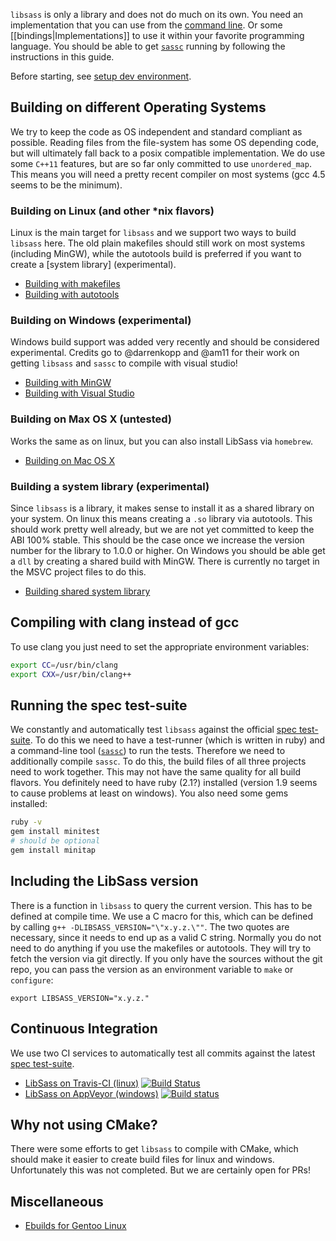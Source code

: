 `libsass` is only a library and does not do much on its own. You need an implementation that you can use from the [command line][6]. Or some [[bindings|Implementations]] to use it within your favorite programming language. You should be able to get [`sassc`][6] running by following the instructions in this guide.

Before starting, see [setup dev environment](setup-environment.md).

Building on different Operating Systems
--

We try to keep the code as OS independent and standard compliant as possible. Reading files from the file-system has some OS depending code, but will ultimately fall back to a posix compatible implementation. We do use some `C++11` features, but are so far only committed to use `unordered_map`. This means you will need a pretty recent compiler on most systems (gcc 4.5 seems to be the minimum).

### Building on Linux (and other *nix flavors)

Linux is the main target for `libsass` and we support two ways to build `libsass` here. The old plain makefiles should still work on most systems (including MinGW), while the autotools build is preferred if you want to create a [system library] (experimental).

- [Building with makefiles][1]
- [Building with autotools][2]

### Building on Windows (experimental)

Windows build support was added very recently and should be considered experimental. Credits go to @darrenkopp and @am11 for their work on getting `libsass` and `sassc` to compile with visual studio!

- [Building with MinGW][3]
- [Building with Visual Studio][11]

### Building on Max OS X (untested)

Works the same as on linux, but you can also install LibSass via `homebrew`.

- [Building on Mac OS X][10]

### Building a system library (experimental)

Since `libsass` is a library, it makes sense to install it as a shared library on your system. On linux this means creating a `.so` library via autotools. This should work pretty well already, but we are not yet committed to keep the ABI 100% stable. This should be the case once we increase the version number for the library to 1.0.0 or higher. On Windows you should be able get a `dll` by creating a shared build with MinGW. There is currently no target in the MSVC project files to do this.

- [Building shared system library][4]

Compiling with clang instead of gcc
--

To use clang you just need to set the appropriate environment variables:

```bash
export CC=/usr/bin/clang
export CXX=/usr/bin/clang++
```

Running the spec test-suite
--

We constantly and automatically test `libsass` against the official [spec test-suite][5]. To do this we need to have a test-runner (which is written in ruby) and a command-line tool ([`sassc`][6]) to run the tests. Therefore we need to additionally compile `sassc`. To do this, the build files of all three projects need to work together. This may not have the same quality for all build flavors. You definitely need to have ruby (2.1?) installed (version 1.9 seems to cause problems at least on windows). You also need some gems installed:

```bash
ruby -v
gem install minitest
# should be optional
gem install minitap
```

Including the LibSass version
--

There is a function in `libsass` to query the current version. This has to be defined at compile time. We use a C macro for this, which can be defined by calling `g++ -DLIBSASS_VERSION="\"x.y.z.\""`. The two quotes are necessary, since it needs to end up as a valid C string. Normally you do not need to do anything if you use the makefiles or autotools. They will try to fetch the version via git directly. If you only have the sources without the git repo, you can pass the version as an environment variable to `make` or `configure`:

```
export LIBSASS_VERSION="x.y.z."
```

Continuous Integration
--

We use two CI services to automatically test all commits against the latest [spec test-suite][5].

- [LibSass on Travis-CI (linux)][7]
[![Build Status](https://travis-ci.org/sass/libsass.png?branch=master)](https://travis-ci.org/sass/libsass)
- [LibSass on AppVeyor (windows)][8]
[![Build status](https://ci.appveyor.com/api/projects/status/github/sass/libsass?svg=true)](https://ci.appveyor.com/project/mgreter/libsass-513/branch/master)

Why not using CMake?
--

There were some efforts to get `libsass` to compile with CMake, which should make it easier to create build files for linux and windows. Unfortunately this was not completed. But we are certainly open for PRs!

Miscellaneous
--

- [Ebuilds for Gentoo Linux](build-on-gentoo.md)

[1]: build-with-makefiles.md
[2]: build-with-autotools.md
[3]: build-with-mingw.md
[4]: build-shared-library.md
[5]: https://github.com/sass/sass-spec
[6]: https://github.com/sass/sassc
[7]: https://github.com/sass/libsass/blob/master/.travis.yml
[8]: https://github.com/sass/libsass/blob/master/appveyor.yml
[9]: implementations.md
[10]: build-on-darwin.md
[11]: build-with-visual-studio.md

